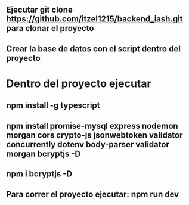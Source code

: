 ## Ejecutar git clone https://github.com/itzel1215/backend_iash.git para clonar el proyecto
## Crear la base de datos con el script dentro del proyecto
# Dentro del proyecto ejecutar 
## npm install -g typescript
## npm install  promise-mysql express nodemon morgan cors crypto-js jsonwebtoken validator concurrently dotenv body-parser validator morgan bcryptjs -D
## npm i bcryptjs -D
## Para correr el proyecto ejecutar: npm run dev
